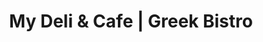 ---
title: "My Deli & Cafe | Greek Bistro"
url: /purcellville/my-deli-und-cafe-greek-bistro/
shop: Feinkost
---